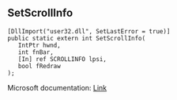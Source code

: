 ## SetScrollInfo

```
[DllImport("user32.dll", SetLastError = true)]
public static extern int SetScrollInfo(
   IntPtr hwnd,
   int fnBar,
   [In] ref SCROLLINFO lpsi,
   bool fRedraw
);
```

Microsoft documentation: [Link](https://docs.microsoft.com/en-us/windows/win32/api/winuser/nf-winuser-setscrollinfo)

